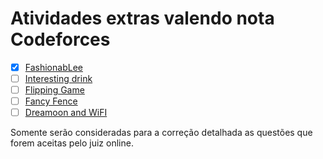# Atividades extras valendo nota Codeforces

- [X] [FashionabLee](https://codeforces.com/problemset/problem/1369/A)
- [ ] [Interesting drink](https://codeforces.com/problemset/problem/706/B)
- [ ] [Flipping Game](https://codeforces.com/problemset/problem/327/A)
- [ ] [Fancy Fence](https://codeforces.com/problemset/problem/270/A)
- [ ] [Dreamoon and WiFI](https://codeforces.com/problemset/problem/476/B)

Somente serão consideradas para a correção detalhada as questões que forem aceitas pelo juiz online. 